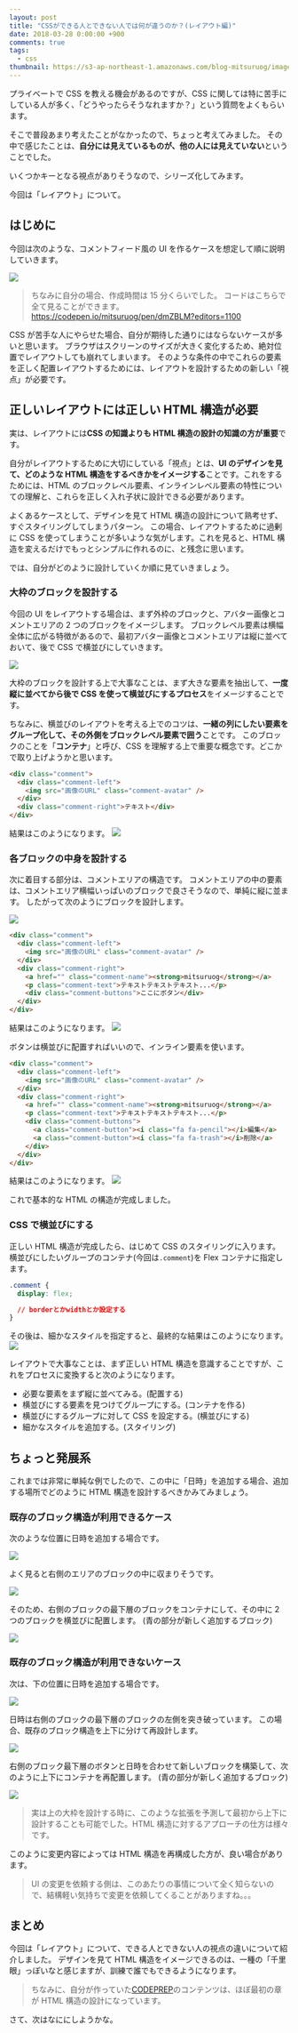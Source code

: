 ```yaml
---
layout: post
title: "CSSができる人とできない人では何が違うのか？(レイアウト編)"
date: 2018-03-28 0:00:00 +900
comments: true
tags:
  - css
thumbnail: https://s3-ap-northeast-1.amazonaws.com/blog-mitsuruog/images/2018/css-layout-logo.png
---
```


プライベートで CSS を教える機会があるのですが、CSS に関しては特に苦手にしている人が多く、「どうやったらそうなれますか？」という質問をよくもらいます。

そこで普段あまり考えたことがなかったので、ちょっと考えてみました。
その中で感じたことは、**自分には見えているものが、他の人には見えていない**ということでした。

いくつかキーとなる視点がありそうなので、シリーズ化してみます。

今回は「レイアウト」について。

## はじめに

今回は次のような、コメントフィード風の UI を作るケースを想定して順に説明していきます。

![](https://s3-ap-northeast-1.amazonaws.com/blog-mitsuruog/images/2018/css-layout1.png)

> ちなみに自分の場合、作成時間は 15 分くらいでした。
> コードはこちらで全て見ることができます。
> <https://codepen.io/mitsuruog/pen/dmZBLM?editors=1100>

CSS が苦手な人にやらせた場合、自分が期待した通りにはならないケースが多いと思います。
ブラウザはスクリーンのサイズが大きく変化するため、絶対位置でレイアウトしても崩れてしまいます。
そのような条件の中でこれらの要素を正しく配置レイアウトするためには、レイアウトを設計するための新しい「視点」が必要です。

## 正しいレイアウトには正しい HTML 構造が必要

実は、レイアウトには**CSS の知識よりも HTML 構造の設計の知識の方が重要**です。

自分がレイアウトするために大切にしている「視点」とは、**UI のデザインを見て、どのような HTML 構造をするべきかをイメージする**ことです。これをするためには、HTML のブロックレベル要素、インラインレベル要素の特性についての理解と、これらを正しく入れ子状に設計できる必要があります。

よくあるケースとして、デザインを見て HTML 構造の設計について熟考せず、すぐスタイリングしてしまうパターン。
この場合、レイアウトするために過剰に CSS を使ってしまうことが多いような気がします。これを見ると、HTML 構造を変えるだけでもっとシンプルに作れるのに、と残念に思います。

では、自分がどのように設計していくか順に見ていきましょう。

### 大枠のブロックを設計する

今回の UI をレイアウトする場合は、まず外枠のブロックと、アバター画像とコメントエリアの 2 つのブロックをイメージします。
ブロックレベル要素は横幅全体に広がる特徴があるので、最初アバター画像とコメントエリアは縦に並べておいて、後で CSS で横並びにしていきます。

![](https://s3-ap-northeast-1.amazonaws.com/blog-mitsuruog/images/2018/css-layout2.png)

大枠のブロックを設計する上で大事なことは、まず大きな要素を抽出して、**一度縦に並べてから後で CSS を使って横並びにするプロセス**をイメージすることです。

ちなみに、横並びのレイアウトを考える上でのコツは、**一緒の列にしたい要素をグループ化して、その外側をブロックレベル要素で囲う**ことです。
このブロックのことを「**コンテナ**」と呼び、CSS を理解する上で重要な概念です。どこかで取り上げようかと思います。

```html
<div class="comment">
  <div class="comment-left">
    <img src="画像のURL" class="comment-avatar" />
  </div>
  <div class="comment-right">テキスト</div>
</div>
```

結果はこのようになります。
![](https://s3-ap-northeast-1.amazonaws.com/blog-mitsuruog/images/2018/css-layout3.png)

### 各ブロックの中身を設計する

次に着目する部分は、コメントエリアの構造です。
コメントエリアの中の要素は、コメントエリア横幅いっぱいのブロックで良さそうなので、単純に縦に並ます。
したがって次のようにブロックを設計します。

![](https://s3-ap-northeast-1.amazonaws.com/blog-mitsuruog/images/2018/css-layout4.png)

```html
<div class="comment">
  <div class="comment-left">
    <img src="画像のURL" class="comment-avatar" />
  </div>
  <div class="comment-right">
    <a href="" class="comment-name"><strong>mitsuruog</strong></a>
    <p class="comment-text">テキストテキストテキスト...</p>
    <div class="comment-buttons">ここにボタン</div>
  </div>
</div>
```

結果はこのようになります。
![](https://s3-ap-northeast-1.amazonaws.com/blog-mitsuruog/images/2018/css-layout5.png)

ボタンは横並びに配置すればいいので、インライン要素を使います。

```html
<div class="comment">
  <div class="comment-left">
    <img src="画像のURL" class="comment-avatar" />
  </div>
  <div class="comment-right">
    <a href="" class="comment-name"><strong>mitsuruog</strong></a>
    <p class="comment-text">テキストテキストテキスト...</p>
    <div class="comment-buttons">
      <a class="comment-button"><i class="fa fa-pencil"></i>編集</a>
      <a class="comment-button"><i class="fa fa-trash"></i>削除</a>
    </div>
  </div>
</div>
```

結果はこのようになります。
![](https://s3-ap-northeast-1.amazonaws.com/blog-mitsuruog/images/2018/css-layout6.png)

これで基本的な HTML の構造が完成しました。

### CSS で横並びにする

正しい HTML 構造が完成したら、はじめて CSS のスタイリングに入ります。
横並びにしたいグループのコンテナ(今回は`.comment`)を Flex コンテナに指定します。

```css
.comment {
  display: flex;

  // borderとかwidthとか設定する
}
```

その後は、細かなスタイルを指定すると、最終的な結果はこのようになります。
![](https://s3-ap-northeast-1.amazonaws.com/blog-mitsuruog/images/2018/css-layout1.png)

レイアウトで大事なことは、まず正しい HTML 構造を意識することですが、これをプロセスに変換すると次のようになります。

- 必要な要素をまず縦に並べてみる。(配置する)
- 横並びにする要素を見つけてグループにする。(コンテナを作る)
- 横並びにするグループに対して CSS を設定する。(横並びにする)
- 細かなスタイルを追加する。(スタイリング)

## ちょっと発展系

これまでは非常に単純な例でしたので、この中に「日時」を追加する場合、追加する場所でどのように HTML 構造を設計するべきかみてみましょう。

### 既存のブロック構造が利用できるケース

次のような位置に日時を追加する場合です。

![](https://s3-ap-northeast-1.amazonaws.com/blog-mitsuruog/images/2018/css-layout7.png)

よく見ると右側のエリアのブロックの中に収まりそうです。

![](https://s3-ap-northeast-1.amazonaws.com/blog-mitsuruog/images/2018/css-layout7-1.png)

そのため、右側のブロックの最下層のブロックをコンテナにして、その中に 2 つのブロックを横並びに配置します。
(青の部分が新しく追加するブロック)

![](https://s3-ap-northeast-1.amazonaws.com/blog-mitsuruog/images/2018/css-layout8.png)

### 既存のブロック構造が利用できないケース

次は、下の位置に日時を追加する場合です。

![](https://s3-ap-northeast-1.amazonaws.com/blog-mitsuruog/images/2018/css-layout9.png)

日時は右側のブロックの最下層のブロックの左側を突き破っています。
この場合、既存のブロック構造を上下に分けて再設計します。

![](https://s3-ap-northeast-1.amazonaws.com/blog-mitsuruog/images/2018/css-layout9-1.png)

右側のブロック最下層のボタンと日時を合わせて新しいブロックを構築して、次のように上下にコンテナを再配置します。
(青の部分が新しく追加するブロック)

![](https://s3-ap-northeast-1.amazonaws.com/blog-mitsuruog/images/2018/css-layout10.png)

> 実は上の大枠を設計する時に、このような拡張を予測して最初から上下に設計することも可能でした。HTML 構造に対するアプローチの仕方は様々です。

このように変更内容によっては HTML 構造を再構成した方が、良い場合があります。

> UI の変更を依頼する側は、このあたりの事情について全く知らないので、結構軽い気持ちで変更を依頼してくることがありますね。。。

## まとめ

今回は「レイアウト」について、できる人とできない人の視点の違いについて紹介しました。
デザインを見て HTML 構造をイメージできるのは、一種の「千里眼」っぽいなと感じますが、訓練で誰でもできるようになります。

> ちなみに、自分が作っていた[CODEPREP](https://codeprep.jp/tracks/UI%E3%83%87%E3%82%B6%E3%82%A4%E3%83%B3%E5%AE%9F%E8%B7%B5)のコンテンツは、ほぼ最初の章が HTML 構造の設計になっています。

さて、次はなににしようかな。
